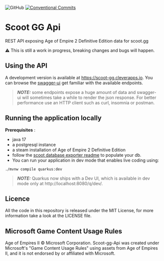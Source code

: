 ![GitHub](https://img.shields.io/github/license/scout-gg/scoot_api?style=for-the-badge)
[![Conventional Commits](https://img.shields.io/badge/Conventional%20Commits-1.0.0-yellow.svg?style=for-the-badge)](https://conventionalcommits.org)
# Scoot GG Api
REST API exposing Age of Empire 2 Definitive Edition data for scoot.gg

⚠️ This is still a work in progress, breaking changes and bugs will happen.

## Using the API

A development version is available at https://scoot-gg.cleverapps.io.
You can browse the [swagger-ui](https://scoot-gg.cleverapps.io/docs) get familiar with the available endpoints.

> **_NOTE:_** some endpoints expose a huge amount of data and swagger-ui will sometimes 
take a while to render the json response. 
For better performance use an HTTP client such as curl, insomnia or postman.

## Running the application locally

**Prerequisites** :  
- java 17
- a postgresql instance
- a steam installation of Age of Empire 2 Definitive Edition
- follow the [scoot database exporter readme](https://github.com/scout-gg/scoot_database) to populate your db.
- You can run your application in dev mode that enables live coding using:

```shell script
./mvnw compile quarkus:dev
```

> **_NOTE:_**  Quarkus now ships with a Dev UI, which is available in dev mode only at http://localhost:8080/q/dev/.


## Licence

All the code in this repository is released under the MIT License, for more information take a look at the LICENSE file.

## Microsoft Game Content Usage Rules

Age of Empires II © Microsoft Corporation. Scoot-gg-Api was created under Microsoft's "Game Content Usage Rules" using assets
from Age of Empires II, and it is not endorsed by or affiliated with Microsoft.